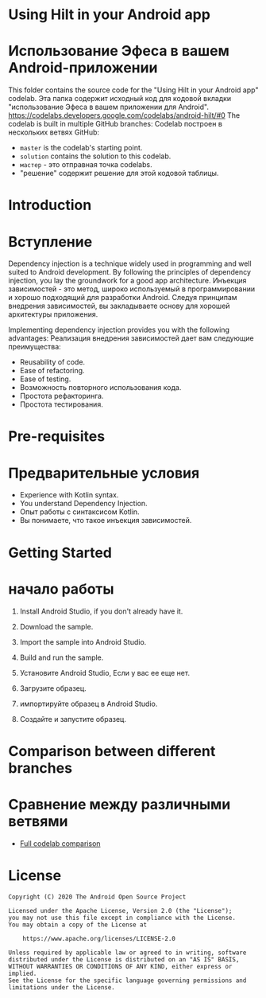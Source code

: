 # Using Hilt in your Android app
# Использование Эфеса в вашем Android-приложении

This folder contains the source code for the "Using Hilt in your Android app" codelab.
Эта папка содержит исходный код для кодовой вкладки "использование Эфеса в вашем приложении для Android".
https://codelabs.developers.google.com/codelabs/android-hilt/#0
The codelab is built in multiple GitHub branches:
Codelab построен в нескольких ветвях GitHub:
* `master` is the codelab's starting point.
* `solution` contains the solution to this codelab.
* `мастер` - это отправная точка codelabs.
* "решение" содержит решение для этой кодовой таблицы.


# Introduction
# Вступление
Dependency injection is a technique widely used in programming and well suited
to Android development. By following the principles of dependency injection, you
lay the groundwork for a good app architecture.
Инъекция зависимостей - это метод, широко используемый в программировании и хорошо подходящий
для разработки Android. Следуя принципам внедрения зависимостей, вы
закладываете основу для хорошей архитектуры приложения.

Implementing dependency injection provides you with the following advantages:
Реализация внедрения зависимостей дает вам следующие преимущества:
* Reusability of code.
* Ease of refactoring.
* Ease of testing.
* Возможность повторного использования кода.
* Простота рефакторинга.
* Простота тестирования.


# Pre-requisites
# Предварительные условия
* Experience with Kotlin syntax.
* You understand Dependency Injection.
* Опыт работы с синтаксисом Kotlin.
* Вы понимаете, что такое инъекция зависимостей.

# Getting Started
# начало работы

1. Install Android Studio, if you don't already have it.
2. Download the sample.
3. Import the sample into Android Studio.
4. Build and run the sample.

1. Установите Android Studio, Если у вас ее еще нет.
2. Загрузите образец.
3. импортируйте образец в Android Studio.
4. Создайте и запустите образец.


# Comparison between different branches
# Сравнение между различными ветвями
* [Full codelab comparison](https://github.com/googlecodelabs/android-hilt/compare/master...solution)


# License

```
Copyright (C) 2020 The Android Open Source Project

Licensed under the Apache License, Version 2.0 (the "License");
you may not use this file except in compliance with the License.
You may obtain a copy of the License at

    https://www.apache.org/licenses/LICENSE-2.0

Unless required by applicable law or agreed to in writing, software
distributed under the License is distributed on an "AS IS" BASIS,
WITHOUT WARRANTIES OR CONDITIONS OF ANY KIND, either express or implied.
See the License for the specific language governing permissions and
limitations under the License.
```